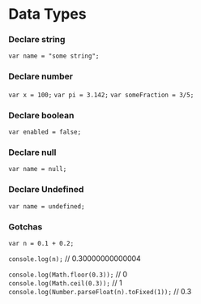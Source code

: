 # **Data Types**


### Declare **string**
`var name = "some string";`

### Declare **number**
`var x = 100;`
`var pi = 3.142;`
`var someFraction = 3/5;`

### Declare **boolean**
`var enabled = false;`

### Declare **null**
`var name = null;`

### Declare **Undefined**
`var name = undefined;`

### **Gotchas**
`var n = 0.1 + 0.2;`

`console.log(n);` // 0.30000000000004

`console.log(Math.floor(0.3));` // 0 <br>
`console.log(Math.ceil(0.3));` // 1 <br>
`console.log(Number.parseFloat(n).toFixed(1));` // 0.3 <br>
